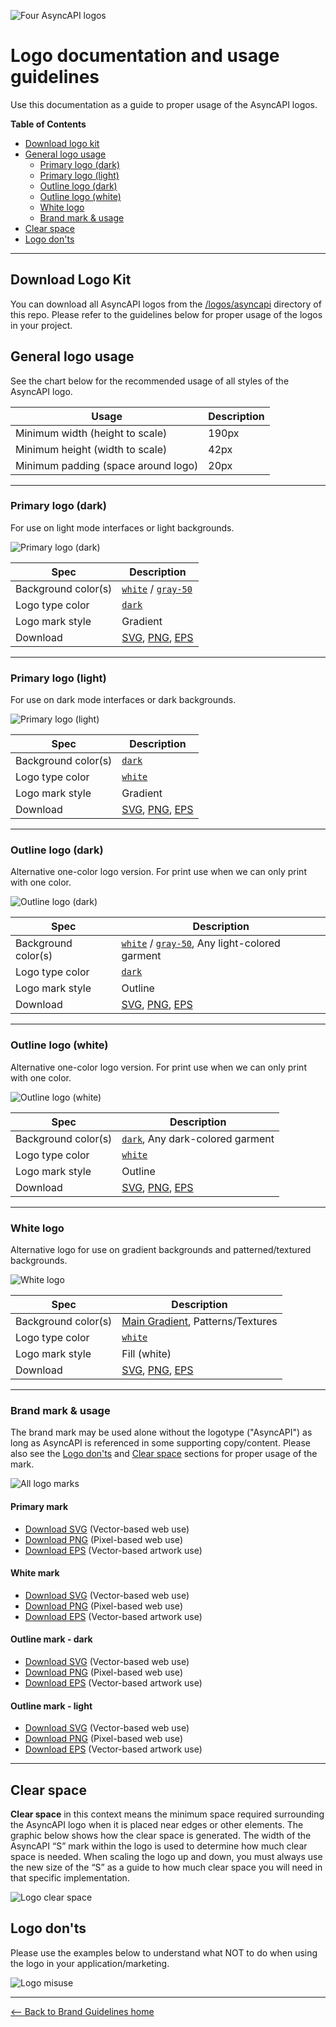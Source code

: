 ![Four AsyncAPI logos](./assets/banner-logo.jpg)

# Logo documentation and usage guidelines
Use this documentation as a guide to proper usage of the AsyncAPI logos.

**Table of Contents**
* [Download logo kit](#download-logo-kit)
* [General logo usage](#general-logo-usage)
    - [Primary logo (dark)](#primary-logo-dark)
    - [Primary logo (light)](#primary-logo-light)
    - [Outline logo (dark)](#outline-logo-dark)
    - [Outline logo (white)](#outline-logo-white)
    - [White logo](#white-logo)
    - [Brand mark & usage](#brand-mark--usage)
* [Clear space](#clear-space)
* [Logo don'ts](#logo-donts)

---

## Download Logo Kit
You can download all AsyncAPI logos from the [/logos/asyncapi](/logos/asyncapi/) directory of this repo. Please refer to the guidelines below for proper usage of the logos in your project.

## General logo usage
See the chart below for the recommended usage of all styles of the AsyncAPI logo.

| Usage | Description |
| --- | --- |
| Minimum width (height to scale) | 190px |
| Minimum height (width to scale) | 42px |
| Minimum padding (space around logo) | 20px | 1.25rem |

---

### Primary logo (dark)
For use on light mode interfaces or light backgrounds.

![Primary logo (dark)](./assets/logo-primary-dark.png)

| Spec | Description |
| --- | --- |
| Background color(s) | [`white`](../color/README.md/#base-colors) / [`gray-50`](../color/README.md/#gray-neutrals) |
| Logo type color | [`dark`](../color/README.md/#base-colors) |
| Logo mark style | Gradient |
| Download | [SVG](/logos/asyncapi/full-logo/primary/dark/SVG/asyncapi-logo--primary-dark.svg), [PNG](/logos/asyncapi/full-logo/primary/dark/PNG/asyncapi-logo--primary-dark.png), [EPS](/logos/asyncapi/full-logo/primary/dark/EPS/asyncapi-logo--primary-dark_RGB.eps) |

---

### Primary logo (light)
For use on dark mode interfaces or dark backgrounds.

![Primary logo (light)](./assets/logo-primary-light.png)

| Spec | Description |
| --- | --- |
| Background color(s) | [`dark`](../color/README.md/#base-colors) |
| Logo type color | [`white`](../color/README.md/#base-colors) |
| Logo mark style | Gradient |
| Download | [SVG](/logos/asyncapi/full-logo/primary/light/SVG/asyncapi-logo--primary-light.svg), [PNG](/logos/asyncapi/full-logo/primary/light/PNG/asyncapi-logo--primary-light.png), [EPS](/logos/asyncapi/full-logo/primary/light/EPS/asyncapi-logo--primary-light_RGB.eps) |

---

### Outline logo (dark)
Alternative one-color logo version. For print use when we can only print with one color.

![Outline logo (dark)](./assets/logo-outline-dark.png)

| Spec | Description |
| --- | --- |
| Background color(s) | [`white`](../color/README.md/#base-colors) / [`gray-50`](../color/README.md/#gray-neutrals), Any light-colored garment |
| Logo type color | [`dark`](../color/README.md/#base-colors) |
| Logo mark style | Outline |
| Download | [SVG](/logos/asyncapi/full-logo/outline/dark/SVG/asyncapi-logo--outline-dark.svg), [PNG](/logos/asyncapi/full-logo/outline/dark/PNG/asyncapi-logo--outline-dark.png), [EPS](/logos/asyncapi/full-logo/outline/dark/EPS/asyncapi-logo--outline-dark_RGB.eps) |

---

### Outline logo (white)
Alternative one-color logo version. For print use when we can only print with one color.

![Outline logo (white)](./assets/logo-outline-white.png)

| Spec | Description |
| --- | --- |
| Background color(s) | [`dark`](../color/README.md/#base-colors), Any dark-colored garment |
| Logo type color | [`white`](../color/README.md/#base-colors) |
| Logo mark style | Outline |
| Download | [SVG](/logos/asyncapi/full-logo/outline/light/SVG/asyncapi-logo--outline-light.svg), [PNG](/logos/asyncapi/full-logo/outline/light/PNG/asyncapi-logo--outline-light.png), [EPS](/logos/asyncapi/full-logo/outline/light/EPS/asyncapi-logo--outline-light_RGB.eps) |

---

### White logo
Alternative logo for use on gradient backgrounds and patterned/textured backgrounds.

![White logo](./assets/logo-white.png)

| Spec | Description |
| --- | --- |
| Background color(s) | [Main Gradient](../color/README.md/#main-gradient), Patterns/Textures |
| Logo type color | [`white`](../color/README.md/#base-colors) |
| Logo mark style | Fill (white) |
| Download | [SVG](/logos/asyncapi/full-logo/white/SVG/asyncapi-logo--white.svg), [PNG](/logos/asyncapi/full-logo/white/PNG/asyncapi-logo--white.png), [EPS](/logos/asyncapi/full-logo/white/EPS/asyncapi-logo--white_RGB.eps) |

---

### Brand mark & usage
The brand mark may be used alone without the logotype ("AsyncAPI") as long as AsyncAPI is referenced in some supporting copy/content. Please also see the [Logo don'ts](#logo-donts) and [Clear space](#clear-space) sections for proper usage of the mark.

![All logo marks](./assets/logo-marks.png)

#### Primary mark
- [Download SVG](/logos/asyncapi/mark/primary/SVG/asyncapi-logo-mark--primary.svg) (Vector-based web use)
- [Download PNG](/logos/asyncapi/mark/primary/PNG/asyncapi-logo-mark--primary.png) (Pixel-based web use)
- [Download EPS](/logos/asyncapi/mark/primary/EPS/asyncapi-logo-mark--primary_RGB.eps) (Vector-based artwork use)

#### White mark
- [Download SVG](/logos/asyncapi/mark/white/SVG/asyncapi-logo-mark--white.svg) (Vector-based web use)
- [Download PNG](/logos/asyncapi/mark/white/PNG/asyncapi-logo-mark--white_RGB.png) (Pixel-based web use)
- [Download EPS](/logos/asyncapi/mark/white/EPS/asyncapi-logo-mark--white_RGB.eps) (Vector-based artwork use)

#### Outline mark - dark
- [Download SVG](/logos/asyncapi/mark/outline/dark/SVG/asyncapi-logo-mark--outline-dark.svg) (Vector-based web use)
- [Download PNG](/logos/asyncapi/mark/outline/dark/PNG/asyncapi-logo-mark--outline-dark.png) (Pixel-based web use)
- [Download EPS](/logos/asyncapi/mark/outline/dark/EPS/asyncapi-logo-mark--outline-dark_RGB.eps) (Vector-based artwork use)

#### Outline mark - light
- [Download SVG](/logos/asyncapi/mark/outline/light/SVG/asyncapi-logo-mark--outline-light.svg) (Vector-based web use)
- [Download PNG](/logos/asyncapi/mark/outline/light/PNG/asyncapi-logo-mark--outline-light.png) (Pixel-based web use)
- [Download EPS](/logos/asyncapi/mark/outline/light/EPS/asyncapi-logo-mark--outline-light_RGB.eps) (Vector-based artwork use)

---

## Clear space
**Clear space** in this context means the minimum space required surrounding the AsyncAPI logo when it is placed near edges or other elements. The graphic below shows how the clear space is generated. The width of the AsyncAPI “S” mark within the logo is used to determine how much clear space is needed. When scaling the logo up and down, you must always use the new size of the “S” as a guide to how much clear space you will need in that specific implementation.

![Logo clear space](./assets/logo-clearspace.png)

## Logo don'ts
Please use the examples below to understand what NOT to do when using the logo in your application/marketing.

![Logo misuse](./assets/logo-misuse.png)

---

[<-- Back to Brand Guidelines home](/brand-guidelines/README.md)